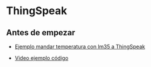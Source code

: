 # ThingSpeak #

## Antes de empezar ##

* [Ejemplo mandar temperatura con lm35 a ThingSpeak](lm35thingspeak/lm35thingspeak.ino)

* [Video ejemplo código](https://www.youtube.com/watch?v=-oLfthiXieU)
